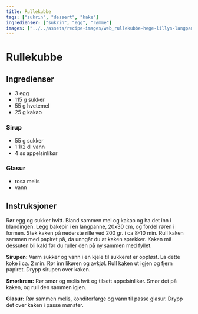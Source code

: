 ```yaml
---
title: Rullekubbe
tags: ["sukrin", "dessert", "kake"]
ingredienser: ["sukrin", "egg", "rømme"]
images: ["../../assets/recipe-images/web_rullekubbe-hege-lillys-langpanne.jpg"]
---
```


# Rullekubbe

## Ingredienser

- 3 egg
- 115 g sukker
- 55 g hvetemel
- 25 g kakao

### Sirup

- 55 g sukker
- 1 1/2 dl vann
- 4 ss appelsinlikør

### Glasur

- rosa melis
- vann

## Instruksjoner

Rør egg og sukker hvitt. Bland sammen mel og kakao og ha det inn i blandingen. Legg bakepir i en langpanne, 20x30 cm, og fordel røren i formen. Stek kaken på nederste rille ved 200 gr. i ca 8-10 min. Rull kaken sammen med papiret på, da unngår du at kaken sprekker. Kaken må dessuten bli kald før du ruller den på ny sammen med fyllet.

**Sirupen:** Varm sukker og vann i en kjele til sukkeret er oppløst. La dette koke i ca. 2 min. Rør inn likøren og avkjøl. Rull kaken ut igjen og fjern papiret. Drypp sirupen over kaken.

**Smørkrem:** Rør smør og melis hvit og tilsett appelsinlikør. Smør det på kaken, og rull den sammen igjen.

**Glasur:** Rør sammen melis, konditorfarge og vann til passe glasur. Drypp det over kaken i passe mønster.
